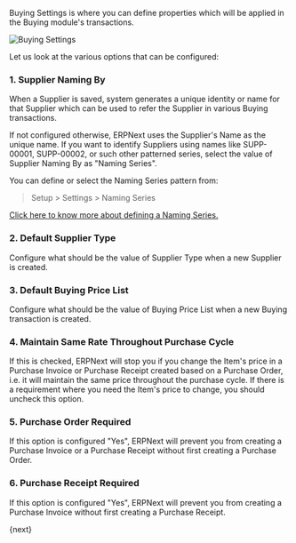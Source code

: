 Buying Settings is where you can define properties which will be applied in the Buying module's transactions. 

![Buying Settings](/assets/manual_erpnext_com/img/buying/buying-settings.png)

Let us look at the various options that can be configured:

### 1. Supplier Naming By

When a Supplier is saved, system generates a unique identity or name for that Supplier which can be used to refer the Supplier in various Buying transactions.

If not configured otherwise, ERPNext uses the Supplier's Name as the unique name. If you want to identify Suppliers using names like SUPP-00001, SUPP-00002, or such other patterned series, select the value of Supplier Naming By as "Naming Series".

You can define or select the Naming Series pattern from:

> Setup > Settings > Naming Series

[Click here to know more about defining a Naming Series.](/contents/setting-up/settings/naming-series)

### 2. Default Supplier Type

Configure what should be the value of Supplier Type when a new Supplier is created.

### 3. Default Buying Price List

Configure what should be the value of Buying Price List when a new Buying transaction is created.

### 4. Maintain Same Rate Throughout Purchase Cycle

If this is checked, ERPNext will stop you if you change the Item's price in a Purchase Invoice or Purchase Receipt created based on a Purchase Order, i.e. it will maintain the same price throughout the purchase cycle. If there is a requirement where you need the Item's price to change, you should uncheck this option.

### 5. Purchase Order Required

If this option is configured "Yes", ERPNext will prevent you from creating a Purchase Invoice or a Purchase Receipt without first creating a Purchase Order.

### 6. Purchase Receipt Required

If this option is configured "Yes", ERPNext will prevent you from creating a Purchase Invoice without first creating a Purchase Receipt.

{next}
